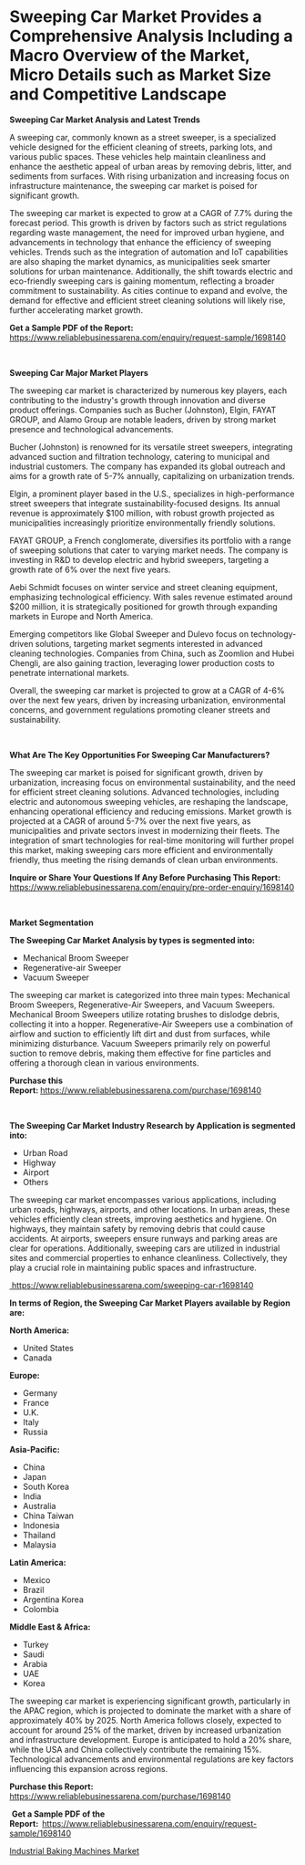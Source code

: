 <p><h1>Sweeping Car Market Provides a Comprehensive Analysis Including a Macro Overview of the Market, Micro Details such as Market Size and Competitive Landscape</h1></p><p><strong>Sweeping Car Market Analysis and Latest Trends</strong></p>
<p><p>A sweeping car, commonly known as a street sweeper, is a specialized vehicle designed for the efficient cleaning of streets, parking lots, and various public spaces. These vehicles help maintain cleanliness and enhance the aesthetic appeal of urban areas by removing debris, litter, and sediments from surfaces. With rising urbanization and increasing focus on infrastructure maintenance, the sweeping car market is poised for significant growth.</p><p>The sweeping car market is expected to grow at a CAGR of 7.7% during the forecast period. This growth is driven by factors such as strict regulations regarding waste management, the need for improved urban hygiene, and advancements in technology that enhance the efficiency of sweeping vehicles. Trends such as the integration of automation and IoT capabilities are also shaping the market dynamics, as municipalities seek smarter solutions for urban maintenance. Additionally, the shift towards electric and eco-friendly sweeping cars is gaining momentum, reflecting a broader commitment to sustainability. As cities continue to expand and evolve, the demand for effective and efficient street cleaning solutions will likely rise, further accelerating market growth.</p></p>
<p><strong>Get a Sample PDF of the Report:&nbsp;</strong> <a href="https://www.reliablebusinessarena.com/enquiry/request-sample/1698140?utm_campaign=3021&utm_medium=2&utm_source=Github&utm_content=ia&utm_term=11042025&utm_id=sweeping-car">https://www.reliablebusinessarena.com/enquiry/request-sample/1698140</a></p>
<p>&nbsp;</p>
<p><strong>Sweeping Car Major Market Players</strong></p>
<p><p>The sweeping car market is characterized by numerous key players, each contributing to the industry's growth through innovation and diverse product offerings. Companies such as Bucher (Johnston), Elgin, FAYAT GROUP, and Alamo Group are notable leaders, driven by strong market presence and technological advancements.</p><p>Bucher (Johnston) is renowned for its versatile street sweepers, integrating advanced suction and filtration technology, catering to municipal and industrial customers. The company has expanded its global outreach and aims for a growth rate of 5-7% annually, capitalizing on urbanization trends.</p><p>Elgin, a prominent player based in the U.S., specializes in high-performance street sweepers that integrate sustainability-focused designs. Its annual revenue is approximately $100 million, with robust growth projected as municipalities increasingly prioritize environmentally friendly solutions.</p><p>FAYAT GROUP, a French conglomerate, diversifies its portfolio with a range of sweeping solutions that cater to varying market needs. The company is investing in R&D to develop electric and hybrid sweepers, targeting a growth rate of 6% over the next five years.</p><p>Aebi Schmidt focuses on winter service and street cleaning equipment, emphasizing technological efficiency. With sales revenue estimated around $200 million, it is strategically positioned for growth through expanding markets in Europe and North America.</p><p>Emerging competitors like Global Sweeper and Dulevo focus on technology-driven solutions, targeting market segments interested in advanced cleaning technologies. Companies from China, such as Zoomlion and Hubei Chengli, are also gaining traction, leveraging lower production costs to penetrate international markets.</p><p>Overall, the sweeping car market is projected to grow at a CAGR of 4-6% over the next few years, driven by increasing urbanization, environmental concerns, and government regulations promoting cleaner streets and sustainability.</p></p>
<p>&nbsp;</p>
<p><strong>What Are The Key Opportunities For Sweeping Car Manufacturers?</strong></p>
<p><p>The sweeping car market is poised for significant growth, driven by urbanization, increasing focus on environmental sustainability, and the need for efficient street cleaning solutions. Advanced technologies, including electric and autonomous sweeping vehicles, are reshaping the landscape, enhancing operational efficiency and reducing emissions. Market growth is projected at a CAGR of around 5-7% over the next five years, as municipalities and private sectors invest in modernizing their fleets. The integration of smart technologies for real-time monitoring will further propel this market, making sweeping cars more efficient and environmentally friendly, thus meeting the rising demands of clean urban environments.</p></p>
<p><strong>Inquire or Share Your Questions If Any Before Purchasing This Report:</strong> <a href="https://www.reliablebusinessarena.com/enquiry/pre-order-enquiry/1698140?utm_campaign=3021&utm_medium=2&utm_source=Github&utm_content=ia&utm_term=11042025&utm_id=sweeping-car">https://www.reliablebusinessarena.com/enquiry/pre-order-enquiry/1698140</a></p>
<p>&nbsp;</p>
<p><strong>Market Segmentation</strong></p>
<p><strong>The Sweeping Car Market Analysis by types is segmented into:</strong></p>
<p><ul><li>Mechanical Broom Sweeper</li><li>Regenerative-air Sweeper</li><li>Vacuum Sweeper</li></ul></p>
<p><p>The sweeping car market is categorized into three main types: Mechanical Broom Sweepers, Regenerative-Air Sweepers, and Vacuum Sweepers. Mechanical Broom Sweepers utilize rotating brushes to dislodge debris, collecting it into a hopper. Regenerative-Air Sweepers use a combination of airflow and suction to efficiently lift dirt and dust from surfaces, while minimizing disturbance. Vacuum Sweepers primarily rely on powerful suction to remove debris, making them effective for fine particles and offering a thorough clean in various environments.</p></p>
<p><strong>Purchase this Report:&nbsp;</strong><a href="https://www.reliablebusinessarena.com/purchase/1698140?utm_campaign=3021&utm_medium=2&utm_source=Github&utm_content=ia&utm_term=11042025&utm_id=sweeping-car">https://www.reliablebusinessarena.com/purchase/1698140</a></p>
<p>&nbsp;</p>
<p><strong>The Sweeping Car Market Industry Research by Application is segmented into:</strong></p>
<p><ul><li>Urban Road</li><li>Highway</li><li>Airport</li><li>Others</li></ul></p>
<p><p>The sweeping car market encompasses various applications, including urban roads, highways, airports, and other locations. In urban areas, these vehicles efficiently clean streets, improving aesthetics and hygiene. On highways, they maintain safety by removing debris that could cause accidents. At airports, sweepers ensure runways and parking areas are clear for operations. Additionally, sweeping cars are utilized in industrial sites and commercial properties to enhance cleanliness. Collectively, they play a crucial role in maintaining public spaces and infrastructure.</p></p>
<p><a href="https://www.reliablebusinessarena.com/sweeping-car-r1698140?utm_campaign=3021&utm_medium=2&utm_source=Github&utm_content=ia&utm_term=11042025&utm_id=sweeping-car">&nbsp;https://www.reliablebusinessarena.com/sweeping-car-r1698140</a></p>
<p><strong>In terms of Region, the Sweeping Car Market Players available by Region are:</strong></p>
<p>
    <p> <strong> North America: </strong>
        <ul>
            <li>United States</li>
            <li>Canada</li>
        </ul>
        </p> 
    <p> <strong> Europe: </strong>
        <ul>
            <li>Germany</li>
            <li>France</li>
            <li>U.K.</li>
            <li>Italy</li>
            <li>Russia</li>
        </ul>
        </p> 
    <p> <strong> Asia-Pacific: </strong>
        <ul>
            <li>China</li>
            <li>Japan</li>
            <li>South Korea</li>
            <li>India</li>
            <li>Australia</li>
            <li>China Taiwan</li>
            <li>Indonesia</li>
            <li>Thailand</li>
            <li>Malaysia</li>
        </ul>
        </p> 
    <p> <strong> Latin America: </strong>
        <ul>
            <li>Mexico</li>
            <li>Brazil</li>
            <li>Argentina Korea</li>
            <li>Colombia</li>
        </ul>
        </p> 
    <p> <strong> Middle East & Africa: </strong>
        <ul>
            <li>Turkey</li>
            <li>Saudi</li>
            <li>Arabia</li>
            <li>UAE</li>
            <li>Korea</li>
        </ul>
    </p>
    </p>
<p><p>The sweeping car market is experiencing significant growth, particularly in the APAC region, which is projected to dominate the market with a share of approximately 40% by 2025. North America follows closely, expected to account for around 25% of the market, driven by increased urbanization and infrastructure development. Europe is anticipated to hold a 20% share, while the USA and China collectively contribute the remaining 15%. Technological advancements and environmental regulations are key factors influencing this expansion across regions.</p></p>
<p><strong>Purchase this Report: </strong><a href="https://www.reliablebusinessarena.com/purchase/1698140?utm_campaign=3021&utm_medium=2&utm_source=Github&utm_content=ia&utm_term=11042025&utm_id=sweeping-car">https://www.reliablebusinessarena.com/purchase/1698140</a></p>
<p>&nbsp;<strong>Get a Sample PDF of the Report:&nbsp;&nbsp;</strong><a href="https://www.reliablebusinessarena.com/enquiry/request-sample/1698140?utm_campaign=3021&utm_medium=2&utm_source=Github&utm_content=ia&utm_term=11042025&utm_id=sweeping-car">https://www.reliablebusinessarena.com/enquiry/request-sample/1698140</a></p>
<p><strong></strong></p>
<p><p><a href="https://github.com/haimamuirev8/Market-Research-Report-List-1/blob/main/industrial-baking-machines-market.md?utm_campaign=3021&utm_medium=2&utm_source=Github&utm_content=ia&utm_term=11042025&utm_id=sweeping-car">Industrial Baking Machines Market</a></p></p>